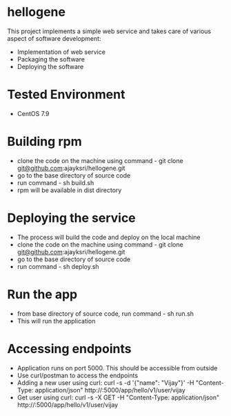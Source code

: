# hellogene
This project implements a simple web service and takes care of various aspect of software development: 
- Implementation of web service
- Packaging the software
- Deploying the software

# Tested Environment
- CentOS 7.9

# Building rpm
- clone the code on the machine using command - git clone git@github.com:ajayksri/hellogene.git
- go to the base directory of source code
- run command - sh build.sh
- rpm will be available in dist directory

# Deploying the service
- The process will build the code and deploy on the local machine
- clone the code on the machine using command - git clone git@github.com:ajayksri/hellogene.git
- go to the base directory of source code
- run command - sh deploy.sh

# Run the app
- from base directory of source code, run command - sh run.sh
- This will run the application

# Accessing endpoints
- Application runs on port 5000. This should be accessible from outside
- Use curl/postman to access the endpoints
- Adding a new user using curl: curl -s -d '{"name": "Vijay"}' -H "Content-Type: application/json" http://<IP>:5000/app/hello/v1/user/vijay
- Get user using curl: curl -s -X GET -H "Content-Type: application/json" http://<IP>:5000/app/hello/v1/user/vijay

